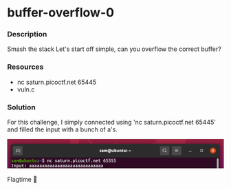# buffer-overflow-0

### Description

Smash the stack Let's start off simple, can you overflow the correct buffer?

### Resources

- nc saturn.picoctf.net 65445
- vuln.c

### Solution

For this challenge, I simply connected using 'nc saturn.picoctf.net 65445' and filled the input with a bunch of a's.

![nc-vuln](./nc-vuln.png)

Flagtime :tada: